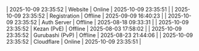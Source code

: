 | 2025-10-09 23:35:52 | Website | Online | 2025-10-09 23:35:51 |
| 2025-10-09 23:35:52 | Registration | Offline | 2025-09-09 16:40:23 |
| 2025-10-09 23:35:52 | Auth Server | Offline | 2025-08-18 09:33:31 |
| 2025-10-09 23:35:52 | Kezan (PvE) | Offline | 2025-08-03 17:58:02 |
| 2025-10-09 23:35:52 | Gurubashi (PvP) | Offline | 2025-08-23 21:44:06 |
| 2025-10-09 23:35:52 | Cloudflare | Online | 2025-10-09 23:35:51 |
